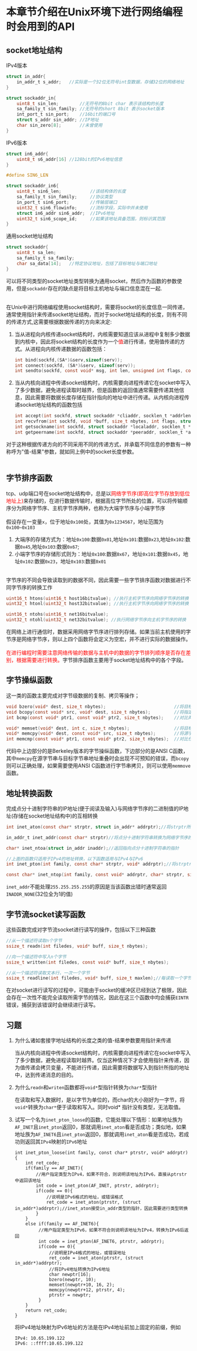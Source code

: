 # 本章节介绍在Unix环境下进行网络编程时会用到的API
## socket地址结构
IPv4版本
```c
struct in_addr{
    in_addr_t s_addr;   //实际是一个32位无符号int型数据，存储32位的网络地址
}

struct sockaddr_in{
    uint8_t sin_len;        //无符号的8bit char 表示该结构的长度
    sa_family_t sin_family; //无符号的short 8bit 表示socket版本
    int_port_t sin_port;    //16bit的端口号
    struct s_addr sin_addr; //IP地址
    char sin_zero[8];       //未曾使用
}
```

IPv6版本
```c
struct in6_addr{
    uint8_t s6_addr[16] //128bit的IPv6地址信息
}

#define SIN6_LEN

struct sockaddr_in6{
    uint8_t sin6_len;           //该结构体的长度
    sa_family_t sin_family;     //协议类型
    in_port_t sin6_port;        //传输层端口
    uint32_t sin6_flowinfo;     //流标字段，实际中并未使用
    struct in6_addr sin6_addr;  //IPv6地址
    uint32_t sin6_scope_id;     //如果该地址具备范围，则标识其范围
}

```

通用socket地址结构
```c
struct sockaddr{
    uint8_t sa_len;
    sa_family_t sa_family;
    char sa_data[14];   //特定协议地址，包括了目标地址与端口地址
}
```
可以将不同类型的socket地址类型转换为通用socket，然后作为函数的参数使用，但是`sockaddr`存在的缺点是将目标主机地址与端口信息混在一起.<br></br>

在Unix中进行网络编程使用socket结构时，需要将socket的长度信息一同传递，通常使用指针来传递socket地址结构，而对于socket地址结构的长度，则有不同的传递方式,这需要根据数据传递的方向来决定: 
1. 当从进程向内核传递socket结构时，内核需要知道应该从进程中复制多少数据到内核中，因此将socket结构的长度作为一个<font color=#FF00>值</font>进行传递，使用值传递的方式。从进程向内核传递数据的函数包括：
   ```c
   int bind(sockfd,(SA*)&serv,sizeof(serv));
   int connect(sockfd, (SA*)&serv, sizeof(serv));
   int sendto(sockfd, const void* msg, int len, unsigned int flags, const struct sockaddr* to, sizeof(to));
   ```
2. 当从内核向进程中传递socket结构时，内核需要向进程传递它在socket中写入了多少数据，避免进程读取时越界，但是函数的返回值通常需要传递其他信息，因此需要将数据长度存储在指针指向的地址中进行传递。从内核向进程传递socket地址结构的函数包括
   ```c
   int accept(int sockfd, struct sockaddr *cliaddr, socklen_t *addrlen);
   int recvfrom(int sockfd, void *buff, size_t nbytes, int flags, struct sockaddr *from, socklen_t *addrlen);
   int getsockname(int sockfd, struct sockaddr *localaddr, socklen_t *addrlen);
   int getpeername(int sockfd, struct sockaddr *peeraddr, socklen_t *addrlen)
   ```
对于这种根据传递方向的不同采用不同的传递方式，并承载不同信息的参数有一种称呼为"值-结果"参数，就如同上例中的socket长度参数。<br></br>

## 字节排序函数
tcp、udp端口号在socket地址结构中，总是以<font color=#FF000>网络字节序(即高位字节存放到低位地址上)</font>来存储的，在进行数据传输时，根据高位字节所处的位置，可以将传输顺序分为网络字节序、主机字节序两种，也称为大端字节序与小端字节序<br></br>
假设存在一变量`x`，位于地址`0x100`处，其值为`0x1234567`，地址范围为`0x100~0x103`
1. 大端序的存储方式为：地址`0x100`:数据`0x01`,地址`0x101`:数据`0x23`,地址`0x102`:数据`0x45`,地址`0x103`:数据`0x67`;
2. 小端字节序的存储形式则为：地址`0x100`:数据`0x67`，地址`0x101`:数据`0x45`，地址`0x102`:数据`0x23`，地址`0x103`:数据`0x01`<br></br>

字节序的不同会导致读取到的数据不同，因此需要一些字节排序函数对数据进行不同字节序的转换工作
```c
uint16_t htons(uint16_t host16bitvalue); //执行主机字节序向网络字节序的转换
uint32_t htonl(uint32_t host32bitvalue); //执行主机字节序向网络字节序的转换

uint16_t ntohs(uint16_t net16bitvalue);
uint32_t ntohl(uint32_t net32bitvalue); //执行网络字节序向主机字节序的转换
```
在网络上进行通信时，数据采用网络字节序进行排列存储。如果当前主机使用的字节序是网络字节序，则以上四个函数将会定义为空宏，并不进行实际的数据操作。<br></br>
<font color=#FF000>在进行编程时需要注意网络传输的数据与主机中的数据的字节排列顺序是否存在差别，根据需要进行转换。</font>字节排序函数主要用于socket地址结构中的各个字段。

## 字节操纵函数
这一类的函数主要完成对字节级数据的复制、拷贝等操作；
```c
void bzero(void* dest, size_t nbytes);                          //将目标字节串中指定数目的字节置为0
void bcopy(const void* src, void* dest, size_t nbytes);         //将指定数目字节的数据从源地址拷贝到目标地址
int bcmp(const void* ptr1, const void* ptr2, size_t nbytes);    //对比两个字节串，如果相等则返回0，否则返回非0值

void* memset(void* dest, int c, size_t nbytes);                 //将目标字节串中指定数目的字节置为c 
void* memcpy(void* dest, const void* src, size_t nbytes);       //将源字节串中指定数目的字节拷贝至目标字节串
int memcmp(const void* ptr1, const void* ptr2, size_t nbytes);  //对比任意两个字节串，如果相同则返回0，若ptr1所指字节串中的字节大于ptr2则返回正值，否则返回负值
```
代码中上边部分的是Berkeley版本的字节操纵函数，下边部分的是ANSI C函数，其中`memcpy`在源字节串与目标字节串地址重叠时会出现不可预知的错误，而`bcopy`则可以正确处理，如果需要使用ANSI C函数进行字节串拷贝，则可以使用`memmove`函数。

## 地址转换函数
完成点分十进制字符串的IP地址(便于阅读及输入)与网络字节序的二进制值的IP地址(存储在socket地址结构中)的互相转换
```c
int inet_aton(const char* strptr, struct in_addr* addrptr);//将strptr所指的点分十进制IPv4地址转换为32位的网络字节序地址，存储在in_addr所指的socket地址结构中

in_addr_t inet_addr(const char* strptr)//将点分十进制字符串转换为网络字节序的二进制值，与inet_aton执行相同的转换，但是该函数不能处理255.255.255.255

char* inet_ntoa(struct in_addr inaddr);//返回指向点分十进制字符串的指针

//上面的函数只适用于IPv4的地址转换，以下函数适用与IPv4与IPv6
int inet_pton(int family, const char* strptr, void* addrptr);//将strptr指针所指的字符串地址，转换位二进制结果，存放在addrptr所指的地址中，调用成功则返回1，输入格式有误则为0，出错返回-1

const char* inet_ntop(int family, const void* addrptr, char* strptr, size_t len);//从二进制格式转换为char格式，len表示char格式的大小，正确处理返回指向strprt指针，否则返回NULL
```
`inet_addr`不能处理`255.255.255.255`的原因是当该函数出错时通常返回`INADDR_NONE`(32位全为1的值)


## 字节流socket读写函数
这些函数完成对字节流socket进行读写的操作，包括以下三种函数
```c
//从一个描述符读取n个字节
ssize_t readn(int filedes, void* buff, size_t nbytes);

//向一个描述符中写入n个字节
ssize_t written(int filedes, const void* buff, size_t nbytes);

//从一个描述符读取文本行，一次一个字节
ssize_t readline(int filedes, void* buff, size_t maxlen);//每读取一个字节就调用一次read，执行速度很慢
```
在对socket进行读写的过程中，可能由于socket的缓冲区已经到达了极限，因此会存在一次性不能完全读取所需字节的情况，因此在这三个函数中均会捕获`EINTR`错误，捕获到该错误时会继续进行读写。


## 习题
1. 为什么诸如套接字地址结构的长度之类的值-结果参数要用指针来传递
   
   当从内核向进程中传递socket结构时，内核需要向进程传递它在socket中写入了多少数据，避免进程读取时越界。仅当这种情况下才会使用指针来传递，因为值传递会拷贝变量，不能进行传递，因此需要将数据写入到指针所指的地址中，达到传递消息的目的。

2. 为什么`readn`和`writen`函数都将`void*`型指针转换为`char*`型指针
   
   在读取和写入数据时，是以字节为单位的，而char的大小刚好为一字节，将`void*`转换为`char*`便于读取和写入。同时void* 指针没有类型，无法取值。

3. 试写一个名为`inet_pton_loose`的函数，它能处理以下情形：如果地址族为`AF_INET`且`inet_pton`返回0，那就调用`inet_aton`看是否成功；类似地，如果地址族为`AF_INET6`且`inet_pton`返回0，那就调用`inet_aton`看是否成功，若成功则返回其`IPv4`映射的`IPv6`地址
   
   ```
   int inet_pton_loose(int family, const char* ptrstr, void* addrptr)
   {
       int ret_code;
       if(family == AF_INET){
           //用户指定类型为IPv4，如果不符合，则说明该地址为IPv6，直接从ptrstr中返回该地址
           int code = inet_pton(AF_INET, ptrstr, addrptr);
           if(code == 0){
               //说明是IPv6格式的地址，或错误格式
               ret_code = inet_aton(ptrstr, (struct in_addr*)addrptr);//inet_aton接受in_addr类型的指针，因此需要进行类型转换
           }
       }
       else if(family == AF_INET6){
            //用户指定类型为IPv6，如果不符合则说明该地址为IPv4，转换为IPv6后返回
            int code = inet_pton(AF_INET6, ptrstr, addrptr);
            if(code == 0){
                //说明是IPv4格式的地址，或错误地址
                ret_code = inet_aton(ptrstr, (struct in_addr*)addrptr);
                //将IPv4地址转换为IPv6地址
                char newptr[16];
                bzero(newptr, 10);
                memset(newptr+10, 16, 2);
                memcpy(newptr+12, ptrstr, 4);
                ptrstr = newptr;
            }
       }
       return ret_code;
   }
   ```
   将IPv4地址映射为IPv6地址的方法是在IPv4地址前加上固定的前缀，例如
   ```
   IPv4: 10.65.199.122
   IPv6: ::ffff:10.65.199.122
   ```